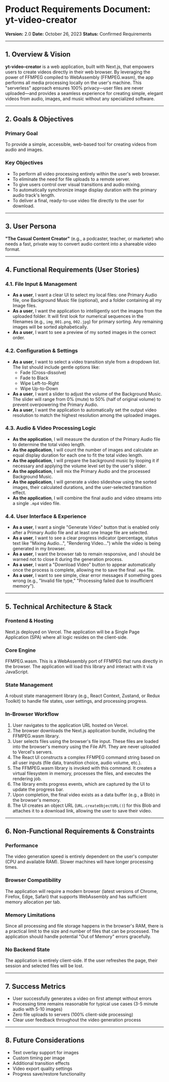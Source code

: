 # Product Requirements Document: yt-video-creator

**Version:** 2.0
**Date:** October 26, 2023
**Status:** Confirmed Requirements

---

## 1. Overview & Vision

**yt-video-creator** is a web application, built with Next.js, that empowers users to create videos directly in their web browser. By leveraging the power of FFMPEG compiled to WebAssembly (FFMPEG.wasm), the app performs all media processing locally on the user's machine. This "serverless" approach ensures 100% privacy—user files are never uploaded—and provides a seamless experience for creating simple, elegant videos from audio, images, and music without any specialized software.

---

## 2. Goals & Objectives

### Primary Goal
To provide a simple, accessible, web-based tool for creating videos from audio and images.

### Key Objectives
- To perform all video processing entirely within the user's web browser.
- To eliminate the need for file uploads to a remote server.
- To give users control over visual transitions and audio mixing.
- To automatically synchronize image display duration with the primary audio track's length.
- To deliver a final, ready-to-use video file directly to the user for download.

---

## 3. User Persona

**"The Casual Content Creator"** (e.g., a podcaster, teacher, or marketer) who needs a fast, private way to convert audio content into a shareable video format.

---

## 4. Functional Requirements (User Stories)

### 4.1. File Input & Management

- **As a user**, I want a clear UI to select my local files: one Primary Audio file, one Background Music file (optional), and a folder containing all my Image files.
- **As a user**, I want the application to intelligently sort the images from the uploaded folder. It will first look for numerical sequences in the filenames (e.g., `img_001.png`, `002.jpg`) for primary sorting. Any remaining images will be sorted alphabetically.
- **As a user**, I want to see a preview of my sorted images in the correct order.

### 4.2. Configuration & Settings

- **As a user**, I want to select a video transition style from a dropdown list. The list should include gentle options like:
  - Fade (Cross-dissolve)
  - Fade to Black
  - Wipe Left-to-Right
  - Wipe Up-to-Down
- **As a user**, I want a slider to adjust the volume of the Background Music. The slider will range from 0% (mute) to 50% (half of original volume) to prevent overpowering the Primary Audio.
- **As a user**, I want the application to automatically set the output video resolution to match the highest resolution among the uploaded images.

### 4.3. Audio & Video Processing Logic

- **As the application**, I will measure the duration of the Primary Audio file to determine the total video length.
- **As the application**, I will count the number of images and calculate an equal display duration for each one to fit the total video length.
- **As the application**, I will prepare the background music by looping it if necessary and applying the volume level set by the user's slider.
- **As the application**, I will mix the Primary Audio and the processed Background Music.
- **As the application**, I will generate a video slideshow using the sorted images, their calculated durations, and the user-selected transition effect.
- **As the application**, I will combine the final audio and video streams into a single `.mp4` video file.

### 4.4. User Interface & Experience

- **As a user**, I want a single "Generate Video" button that is enabled only after a Primary Audio file and at least one Image file are selected.
- **As a user**, I want to see a clear progress indicator (percentage, status text like "Mixing Audio...", "Rendering Video...") while the video is being generated in my browser.
- **As a user**, I want the browser tab to remain responsive, and I should be warned not to close it during the generation process.
- **As a user**, I want a "Download Video" button to appear automatically once the process is complete, allowing me to save the final `.mp4` file.
- **As a user**, I want to see simple, clear error messages if something goes wrong (e.g., "Invalid file type," "Processing failed due to insufficient memory").

---

## 5. Technical Architecture & Stack

### Frontend & Hosting
Next.js deployed on Vercel. The application will be a Single Page Application (SPA) where all logic resides on the client-side.

### Core Engine
FFMPEG.wasm. This is a WebAssembly port of FFMPEG that runs directly in the browser. The application will load this library and interact with it via JavaScript.

### State Management
A robust state management library (e.g., React Context, Zustand, or Redux Toolkit) to handle file states, user settings, and processing progress.

### In-Browser Workflow

1. User navigates to the application URL hosted on Vercel.
2. The browser downloads the Next.js application bundle, including the FFMPEG.wasm library.
3. User selects files using the browser's file input. These files are loaded into the browser's memory using the File API. They are never uploaded to Vercel's servers.
4. The React UI constructs a complex FFMPEG command string based on all user inputs (file data, transition choice, audio volume, etc.).
5. The FFMPEG.wasm library is invoked with this command. It creates a virtual filesystem in memory, processes the files, and executes the rendering job.
6. The library emits progress events, which are captured by the UI to update the progress bar.
7. Upon completion, the final video exists as a data buffer (e.g., a Blob) in the browser's memory.
8. The UI creates an object URL (`URL.createObjectURL()`) for this Blob and attaches it to a download link, allowing the user to save their video.

---

## 6. Non-Functional Requirements & Constraints

### Performance
The video generation speed is entirely dependent on the user's computer (CPU and available RAM). Slower machines will have longer processing times.

### Browser Compatibility
The application will require a modern browser (latest versions of Chrome, Firefox, Edge, Safari) that supports WebAssembly and has sufficient memory allocation per tab.

### Memory Limitations
Since all processing and file storage happens in the browser's RAM, there is a practical limit to the size and number of files that can be processed. The application should handle potential "Out of Memory" errors gracefully.

### No Backend State
The application is entirely client-side. If the user refreshes the page, their session and selected files will be lost.

---

## 7. Success Metrics

- User successfully generates a video on first attempt without errors
- Processing time remains reasonable for typical use cases (3-5 minute audio with 5-10 images)
- Zero file uploads to servers (100% client-side processing)
- Clear user feedback throughout the video generation process

---

## 8. Future Considerations

- Text overlay support for images
- Custom timing per image
- Additional transition effects
- Video export quality settings
- Progress save/restore functionality
